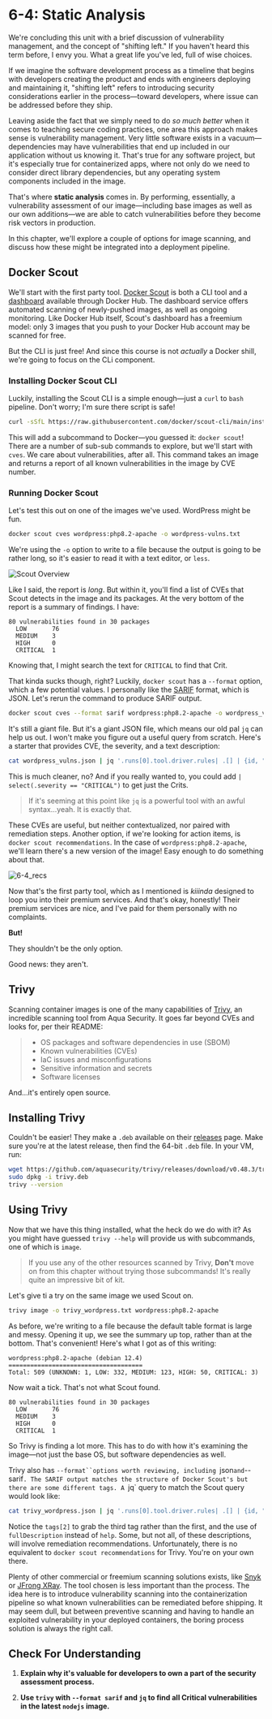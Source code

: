 # 6-4: Static Analysis

We're concluding this unit with a brief discussion of vulnerability management, and the concept of "shifting left." If you haven't heard this term before, I envy you. What a great life you've led, full of wise choices. 

If we imagine the software development process as a timeline that begins with developers creating the product and ends with engineers deploying and maintaining it, "shifting left" refers to introducing security considerations earlier in the process—toward developers, where issue can be addressed before they ship.

Leaving aside the fact that we simply need to do _so much better_ when it comes to teaching secure coding practices, one area this approach makes sense is vulnerability management. Very little software exists in a vacuum—dependencies may have vulnerabilities that end up included in our application without us knowing it. That's true for any software project, but it's especially true for containerized apps, where not only do we need to consider direct library dependencies, but any operating system components included in the image.

That's where **static analysis** comes in. By performing, essentially, a vulnerability assessment of our image—including base images as well as our own additions—we are able to catch vulnerabilities before they become risk vectors in production.

In this chapter, we'll explore a couple of options for image scanning, and discuss how these might be integrated into a deployment pipeline.

## Docker Scout

We'll start with the first party tool. [Docker Scout](https://docs.docker.com/scout/) is both a CLI tool and a [dashboard](https://scout.docker.com) available through Docker Hub. The dashboard service offers automated scanning of newly-pushed images, as well as ongoing monitoring. Like Docker Hub itself, Scout's dashboard has a freemium model: only 3 images that you push to your Docker Hub account may be scanned for free.

But the CLI is just free! And since this course is not _actually_ a Docker shill, we're going to focus on the CLi component.

### Installing Docker Scout CLI

Luckily, installing the Scout CLI is a simple enough—just a `curl` to `bash` pipeline. Don't worry; I'm sure there script is safe!

```bash
curl -sSfL https://raw.githubusercontent.com/docker/scout-cli/main/install.sh | sh -s --
```

This will add a subcommand to Docker—you guessed it: `docker scout`! There are a number of sub-sub commands to explore, but we'll start with `cves`. We care about vulnerabilities, after all. This command takes an image and returns a report of all known vulnerabilities in the image by CVE number.

### Running Docker Scout

Let's test this out on one of the images we've used. WordPress might be fun. 

```bash
docker scout cves wordpress:php8.2-apache -o wordpress-vulns.txt
```

We're using the `-o` option to write to a file because the output is going to be rather long, so it's easier to read it with a text editor, or `less`.

![Scout Overview](../img/6-4_scout-overview.png)

Like I said, the report is _long_. But within it, you'll find a list of CVEs that Scout detects in the image and its packages. At the very bottom of the report is a summary of findings. I have:

```
80 vulnerabilities found in 30 packages
  LOW       76
  MEDIUM    3
  HIGH      0
  CRITICAL  1
```

Knowing that, I might search the text for `CRITICAL` to find that Crit. 

That kinda sucks though, right? Luckily, `docker scout` has a `--format` option, which a few potential values. I personally like the [SARIF](https://sarifweb.azurewebsites.net) format, which is JSON. Let's rerun the command to produce SARIF output.

```bash
docker scout cves --format sarif wordpress:php8.2-apache -o wordpress_vulns.json 
```

It's still a giant file. But it's a giant JSON file, which means our old pal `jq` can help us out. I won't make you figure out a useful query from scratch. Here's a starter that provides CVE, the severity, and a text description:

```bash
cat wordpress_vulns.json | jq '.runs[0].tool.driver.rules| .[] | {id, "severity": .properties.tags[0], "text": .help.text}'
```

This is much cleaner, no? And if you really wanted to, you could add `| select(.severity == "CRITICAL")` to get just the Crits.

> If it's seeming at this point like `jq` is a powerful tool with an awful syntax...yeah. It is exactly that.

These CVEs are useful, but neither contextualized, nor paired with remediation steps. Another option, if we're looking for action items, is `docker scout recommendations`. In the case of `wordpress:php8.2-apache`, we'll learn there's a new version of the image! Easy enough to do something about that.

![6-4_recs](../img/6-4_recs.png)

Now that's the first party tool, which as I mentioned is _kiiinda_ designed to loop you into their premium services. And that's okay, honestly! Their premium services are nice, and I've paid for them personally with no complaints.

**But!**

They shouldn't be the only option.

Good news: they aren't.

## Trivy

Scanning container images is one of the many capabilities of [Trivy](https://github.com/aquasecurity/trivy), an incredible scanning tool from Aqua Security. It goes far beyond CVEs and looks for, per their README:

> - OS packages and software dependencies in use (SBOM)
> - Known vulnerabilities (CVEs)
> - IaC issues and misconfigurations
> - Sensitive information and secrets
> - Software licenses

And...it's entirely open source.

## Installing Trivy

Couldn't be easier! They make a `.deb` available on their [releases](https://github.com/aquasecurity/trivy/releases/tag/v0.48.3) page. Make sure you're at the latest release, then find the 64-bit `.deb` file. In your VM, run:

```bash
wget https://github.com/aquasecurity/trivy/releases/download/v0.48.3/trivy_0.48.3_Linux-64bit.deb -O trivy.deb
sudo dpkg -i trivy.deb
trivy --version
```

## Using Trivy

Now that we have this thing installed, what the heck do we do with it? As you might have guessed `trivy --help` will provide us with subcommands, one of which is `image`. 

> If you use any of the other resources scanned by Trivy, **Don't** move on from this chapter without trying those subcommands! It's really quite an impressive bit of kit.

Let's give ti a try on the same image we used Scout on.

```bash
trivy image -o trivy_wordpress.txt wordpress:php8.2-apache
```

As before, we're writing to a file because the default table format is large and messy. Opening it up, we see the summary up top, rather than at the bottom. That's convenient! Here's what I got as of this writing:

```
wordpress:php8.2-apache (debian 12.4)
=====================================
Total: 509 (UNKNOWN: 1, LOW: 332, MEDIUM: 123, HIGH: 50, CRITICAL: 3)
```

Now wait a tick. That's not what Scout found.

```
80 vulnerabilities found in 30 packages
  LOW       76
  MEDIUM    3
  HIGH      0
  CRITICAL  1
```

So Trivy is finding a lot more. This has to do with how it's examining the image—not just the base OS, but software dependencies as well.

Trivy also has `--format``options worth reviewing, including `json` and `--sarif`. The SARIF output matches the structure of Docker Scout's but there are some different tags. A `jq` query to match the Scout query would look like:

```bash
cat trivy_wordpress.json | jq '.runs[0].tool.driver.rules| .[] | {id, "severity": .properties.tags[2], "text": .fullDescription.text} | select (.severity == "CRITICAL")'
```

Notice the `tags[2]` to grab the third tag rather than the first, and the use of `fullDescription` instead of `help`. Some, but not all, of these descriptions, will involve remediation recommendations. Unfortunately, there is no equivalent to `docker scout recommendations` for Trivy. You're on your own there.

Plenty of other commercial or freemium scanning solutions exists, like [Snyk](https://snyk.io/) or [JFrong XRay](https://jfrog.com/xray/). The tool chosen is less important than the process. The idea here is to introduce vulnerability scanning into the containerization pipeline so what known vulnerabilities can be remediated before shipping. It may seem dull, but between preventive scanning and having to handle an exploited vulnerability in your deployed containers, the boring process solution is always the right call.

## Check For Understanding

1. **Explain why it's valuable for developers to own a part of the security assessment process.**

2. **Use `trivy` with `--format sarif` and `jq` to find all Critical vulnerabilities in the latest `nodejs` image.**

